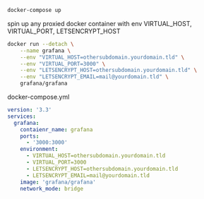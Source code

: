 ```bash
docker-compose up
```

spin up any proxied docker container with env VIRTUAL_HOST, VIRTUAL_PORT, LETSENCRYPT_HOST

```bash
docker run --detach \
    --name grafana \
    --env "VIRTUAL_HOST=othersubdomain.yourdomain.tld" \
    --env "VIRTUAL_PORT=3000" \
    --env "LETSENCRYPT_HOST=othersubdomain.yourdomain.tld" \
    --env "LETSENCRYPT_EMAIL=mail@yourdomain.tld" \
    grafana/grafana
```

docker-compose.yml
```yml
version: '3.3'
services:
  grafana:
    contaienr_name: grafana
    ports:
      - '3000:3000'
    environment:
      - VIRTUAL_HOST=othersubdomain.yourdomain.tld
      - VIRTUAL_PORT=3000
      - LETSENCRYPT_HOST=othersubdomain.yourdomain.tld
      - LETSENCRYPT_EMAIL=mail@yourdomain.tld
    image: 'grafana/grafana'
    network_mode: bridge
```
